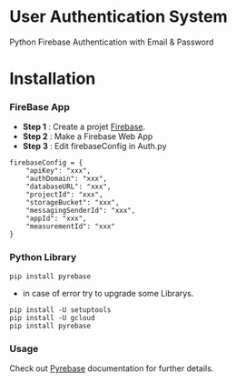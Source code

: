 # User Authentication System
Python Firebase Authentication with Email & Password

# Installation

### FireBase App

* **Step 1** : Create a projet [Firebase](https://console.firebase.google.com).
* **Step 2** : Make a Firebase Web App
* **Step 3** : Edit firebaseConfig in Auth.py
```
firebaseConfig = {
    "apiKey": "xxx",
    "authDomain": "xxx",
    "databaseURL": "xxx",
    "projectId": "xxx",
    "storageBucket": "xxx",
    "messagingSenderId": "xxx",
    "appId": "xxx",
    "measurementId": "xxx"
}
```
### Python Library

 ```pip install pyrebase```
 
* in case of error try to upgrade some Librarys.
```
pip install -U setuptools
pip install -U gcloud
pip install pyrebase
```
### Usage

Check out [Pyrebase](https://github.com/thisbejim/Pyrebase) documentation for further details.
